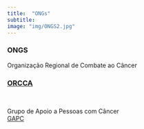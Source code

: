 ```yaml
---
title:  "ONGs"
subtitle:
image: "img/ONGS2.jpg"
---
```

### ONGS 

<div style = "text-align: justify;">

Organização Regional de Combate ao Câncer <br>

<a target = "_blank" href="http://www.orcca.org.br/"><h3 style = "color: blue;">ORCCA</h3></a>
<br>

Grupo de Apoio a Pessoas com Câncer<br>
<a target = "_blank" href="https://www.gapc.org.br/">GAPC</a>

</div>